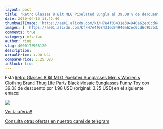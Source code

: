 ```yaml
---
layout: post
title: 'Retro Glasses 8 Bit MLG Pixelated Sungla al 39.08 % de descuento'
date: 2020-04-16 11:45:40
thumbnailImage: 'https://ae01.alicdn.com/kf/H7e4f08431e394940a62ec0cd6c903b3ab/Retro-Glasses-8-Bit-MLG-Pixelated-Sunglasses-Men-s-Women-s-Clothing-Brand-Thug-Life-Party.jpg_350x350._SL200_.jpg'
images: [ 'https://ae01.alicdn.com/kf/H7e4f08431e394940a62ec0cd6c903b3ab/Retro-Glasses-8-Bit-MLG-Pixelated-Sunglasses-Men-s-Women-s-Clothing-Brand-Thug-Life-Party.jpg_350x350._SL200_.jpg' ]
comments: true
category: ofertas
author: ring
slug: 4000175908120
description:
actualPrice: 1.98 USD
comparePrice: 3.25 USD
inStock: true
---
```


Está [Retro Glasses 8 Bit MLG Pixelated Sunglasses Men s Women s Clothing Brand Thug Life Party Black Mosaic Sunglasses Funny Toy](https://www.amazon.com/dp/4000175908120/?tag=redken08-20) con 39.08 de descuento por 1.98 USD (original: 3.25 USD) en el siguiente enlace!

[![](https://ae01.alicdn.com/kf/H7e4f08431e394940a62ec0cd6c903b3ab/Retro-Glasses-8-Bit-MLG-Pixelated-Sunglasses-Men-s-Women-s-Clothing-Brand-Thug-Life-Party.jpg_350x350._SL200_.jpg)](https://www.amazon.com/dp/4000175908120/?tag=redken08-20)

[Ver la oferta!!](https://www.amazon.com/dp/4000175908120/?tag=redken08-20)

[Consulta otras ofertas en nuestro canal de telegram](https://t.me/s/ofertas25)
